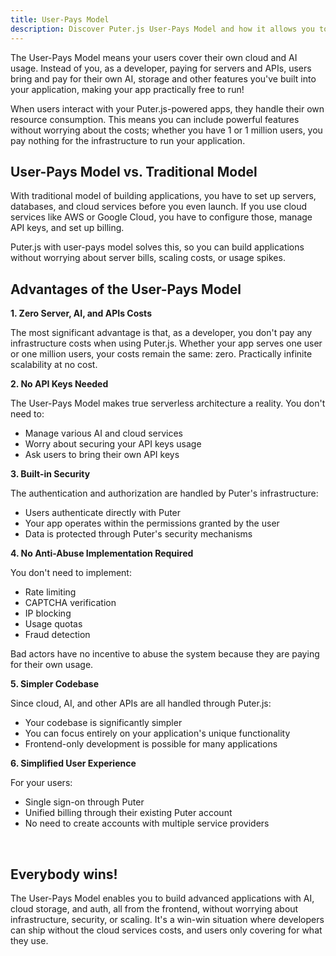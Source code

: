 ```yaml
---
title: User-Pays Model
description: Discover Puter.js User-Pays Model and how it allows you to build applications without worrying about infrastructure costs.
---
```


The User-Pays Model means your users cover their own cloud and AI usage. Instead of you, as a developer, paying for servers and APIs, users bring and pay for their own AI, storage and other features you've built into your application, making your app practically free to run!

When users interact with your Puter.js-powered apps, they handle their own resource consumption. This means you can include powerful features without worrying about the costs; whether you have 1 or 1 million users, you pay nothing for the infrastructure to run your application.

## User-Pays Model vs. Traditional Model

With traditional model of building applications, you have to set up servers, databases, and cloud services before you even launch. If you use cloud services like AWS or Google Cloud, you have to configure those, manage API keys, and set up billing.

Puter.js with user-pays model solves this, so you can build applications without worrying about server bills, scaling costs, or usage spikes.

## Advantages of the User-Pays Model

**1. Zero Server, AI, and APIs Costs**

The most significant advantage is that, as a developer, you don't pay any infrastructure costs when using Puter.js. Whether your app serves one user or one million users, your costs remain the same: zero. Practically infinite scalability at no cost.

**2. No API Keys Needed**

The User-Pays Model makes true serverless architecture a reality. You don't need to:

- Manage various AI and cloud services
- Worry about securing your API keys usage
- Ask users to bring their own API keys

**3. Built-in Security**

The authentication and authorization are handled by Puter's infrastructure:

- Users authenticate directly with Puter
- Your app operates within the permissions granted by the user
- Data is protected through Puter's security mechanisms

**4. No Anti-Abuse Implementation Required**

You don't need to implement:

- Rate limiting
- CAPTCHA verification
- IP blocking
- Usage quotas
- Fraud detection

Bad actors have no incentive to abuse the system because they are paying for their own usage.

**5. Simpler Codebase**

Since cloud, AI, and other APIs are all handled through Puter.js:

- Your codebase is significantly simpler
- You can focus entirely on your application's unique functionality
- Frontend-only development is possible for many applications

**6. Simplified User Experience**

For your users:

- Single sign-on through Puter
- Unified billing through their existing Puter account
- No need to create accounts with multiple service providers

<br>

## Everybody wins!

The User-Pays Model enables you to build advanced applications with AI, cloud storage, and auth, all from the frontend, without worrying about infrastructure, security, or scaling. It's a win-win situation where developers can ship without the cloud services costs, and users only covering for what they use.
